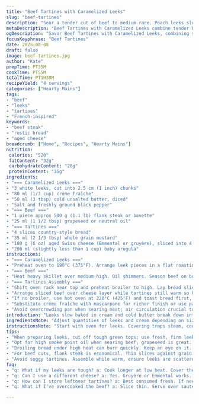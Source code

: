 ```yaml
---
title: "Beef Tartines with Caramelized Leeks"
slug: "beef-tartines"
description: "Sear a tender cut of beef to medium rare. Poach leeks slowly in cream and cold butter till soft and almost jammy. Toast country bread with tangy mustard and melt aged swiss cheese atop. Layer thin beef slices, caramelized leek rounds, and bitter arugula leaves for a robust bite. Swap beef bavette for flank steak if needed. Use crème fraîche instead of cream for sharper tang. Grill bread until golden flashes appear; cheese should bubble not burn. Rest meat well or fibers tighten. Recognize poached leek softness by gentle fork puncture, leeks glistening, not soggy."
metaDescription: "Beef Tartines with Caramelized Leeks combine tender beef with creamy leeks and Swiss cheese on crusty bread for a bold French-inspired dish."
ogDescription: "Savor Beef Tartines with Caramelized Leeks, combining seared beef, buttery leeks, and melted cheese on crispy bread for a rich flavor explosion."
focusKeyphrase: "Beef Tartines"
date: 2025-08-08
draft: false
image: beef-tartines.jpg
author: "Kate"
prepTime: PT35M
cookTime: PT55M
totalTime: PT1H30M
recipeYield: "4 servings"
categories: ["Hearty Mains"]
tags:
- "beef"
- "leeks"
- "tartines"
- "French-inspired"
keywords:
- "beef steak"
- "rustic bread"
- "aged cheese"
breadcrumb: ["Home", "Recipes", "Hearty Mains"]
nutrition: 
 calories: "520"
 fatContent: "32g"
 carbohydrateContent: "28g"
 proteinContent: "35g"
ingredients:
- "=== Caramelized Leeks ==="
- "3 white leeks, cut into 2.5 cm (1 inch) chunks"
- "80 ml (1/3 cup) crème fraîche"
- "50 ml (3 tbsp) cold unsalted butter, diced"
- "Salt and freshly ground black pepper"
- "=== Beef ==="
- "1 piece approx 500 g (1.1 lb) flank steak or bavette"
- "25 ml (1 1/2 tbsp) grapeseed or neutral oil"
- "=== Tartines ==="
- "4 slices country-style bread"
- "35 ml (2 1/3 tbsp) whole grain mustard"
- "180 g (6 oz) aged Swiss cheese (Emmental or gruyère), sliced into 4 portions"
- "200 ml (slightly less than 1 cup) baby arugula"
instructions:
- "=== Caramelized Leeks ==="
- "Preheat oven to 190°C (375°F). Arrange leek pieces in a flat roasting pan. Add crème fraîche and butter cubes evenly. Salt and pepper generously. Cover tightly with foil for initial slow braise to keep moisture locked. Bake 38 minutes. Remove foil, stir gently to coat, bake uncovered further 7-8 minutes. Leeks should be glossy, tender, nearly falling apart but still holding shape. Fork pierces with little resistance, liquid slightly thickened. Let rest off heat."
- "=== Beef ==="
- "Heat heavy skillet over medium-high. Oil shimmers. Season beef on both sides with salt, press gently. Sear 3-4 minutes per side until crust forms and meat feels slightly springy but not hard. Internal temp 55-60°C (130-140°F) for medium-rare. Transfer to plate and tent loosely with foil; rest 15 minutes minimum. This locks juices and relaxes muscle fibers. Slice thinly against grain with sharp knife to avoid toughness."
- "=== Tartines Assembly ==="
- "Shift oven rack near top and preheat broiler to high. Lay bread slices on sheet. Smear mustard evenly but not thickly; needs balanced tang, avoids overpowering butter and cheese. Arrange 4 cheese slices per tartine covering almost entirely. Broil 4-6 minutes, watching closely—cheese should bubble, edges just begin to brown, bread crisp underneath but not burnt. Remove promptly to stop cooking."
- "Arrange sliced beef over cheese layer while tartines still warm so heat softens meat slightly without leaking juice onto bread. Add caramelized leek pieces in thin rounds over beef. Scatter baby arugula on top, gently pressing down to mingle flavors but keep leaves fresh and bright. Generous fresh cracked black pepper final touch. Ready to serve immediately for best texture contrast."
- "If no broiler, use hot oven at 220°C (425°F) and toast bread first, add cheese then return under heat briefly to melt."
- "Substitute crème fraîche with mascarpone for richer finish or use pancetta cubes crisped in pan for added salty crunch in leek mix."
- "Avoid overcrowding pan when searing meat; air circulation crucial to crust formation. Rest meat properly or end up with dry chew. Taste and adjust seasoning at plating stage because mustard and cheese saltiness vary."
introduction: "Leeks slow baked in cream and cold butter break down into near-jam consistency, sweet and silky with just a hint of crispness at edges. That contrast is key. Tough to get right without overcooking or turning mushy. Beef cut thin against grain after a hot pan sear stays tender and juicy. Bread thick enough to hold toppings but not soak, toasted under high grill to melt cheese while crisping edges. Mustard’s sharp punch cuts through creamy fat of leeks and cheese. Arugula’s peppery bite lifts the whole. Think texture and balance, not just flavor stacks. Timing critical. Don’t rush resting beef. Poach leeks slow, watch cheese carefully under broiler or it goes bitter. No fluff, just what works for solid tartines."
ingredientsNote: "Adjust quantities of leeks and cream depending on size; smaller leeks need less liquid. Cold butter added in cubes melts slowly aiding caramelization preventing separation which happens if mixed prematurely. Crème fraîche adds acidity to balance richness; mascarpone or sour cream substitute with slight change in flavor. Use high-quality flank or bavette beef for pronounced grain; flank is cheaper but requires sharper slicing against grain. Grapeseed oil preferred for high smoke point but vegetable oil works. Avoid thin sandwich bread; too soft. Country-style bread or rustic sourdough recommended. Mustard intensity varies by brand; test beforehand to avoid overwhelming cheese and leeks."
instructionsNote: "Start with oven for leeks. Covering traps steam, cooking slowly to breakdown fibers without drying out. Removing cover last minutes lets butter and cream reduce slightly, concentrating flavor and producing subtle glaze. Watch for subtle bubbling and golden coloration near baking end. Searing beef in very hot pan is key—proper crust seals juices; avoid overcrowding pan or beef will steam. Resting meat is non-negotiable to redistribute liquids. Broil bread and cheese carefully, eye on it lest cheese burn bitter. Assemble warm tartines rapidly so cheese softens beef but does not bleed juices making bread soggy. Final arugula must be fresh and added just before serving for crunch. Pepper should be fresh cracked for sensory impact. Experiment with timing and tasting to fit your oven and ingredient variances."
tips:
- "When preparing leeks, cut off tough green tops; use fresh, firm leeks. Cooking at low heat is key—stirring occasionally. Aim for glossy, tender texture."
- "Opt for high smoke point oil when searing beef; grapeseed is great. Don't overcrowd the pan. Watch for that beautiful crust to form—3-4 minutes each side, around 130-140°F internal temperature."
- "Broiling bread under high heat can burn quickly. Keep an eye on it. Look for bubbling cheese with light browning. Timing varies; ovens differ."
- "For beef cuts, flank steak is economical. Thin slices against grain ensure tenderness. If needed, substitute bavette; similar texture but different flavor notes."
- "Avoid soggy tartines. Assemble while warm, ensure leeks are scattered evenly to maintain contrast. Arugula needs to be fresh; add just before serving."
faq:
- "q: What if my leeks are tough? a: Cook longer at low heat. Cover them well. They should soften up. Stir gently; don’t let them brown too quickly."
- "q: Can I use a different cheese? a: Yes. Gruyère or Emmental works. Just ensure it melts well. Cheddar could work; sharper flavor but different texture."
- "q: How can I store leftover tartines? a: Best consumed fresh. If needed, wrap tightly. Keep in fridge. Reheat briefly in oven. Avoid microwave."
- "q: What if I've overcooked the beef? a: Slice thin. Serve over sautéed greens or incorporate in stir-fries. Mistakes can turn to other dishes."

---
```

